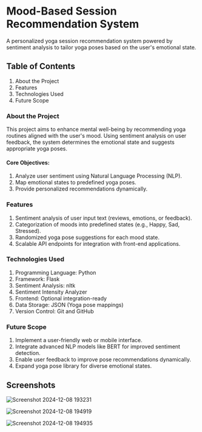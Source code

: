
# Mood-Based Session Recommendation System

A personalized yoga session recommendation system powered by sentiment analysis to tailor yoga poses based on the user's emotional state.

## Table of Contents
1. About the Project
2. Features
3. Technologies Used
4. Future Scope

### About the Project
This project aims to enhance mental well-being by recommending yoga routines aligned with the user's mood. Using sentiment analysis on user feedback, the system determines the emotional state and suggests appropriate yoga poses. 
#### Core Objectives:

1. Analyze user sentiment using Natural Language Processing (NLP).
2. Map emotional states to predefined yoga poses.
3. Provide personalized recommendations dynamically.

### Features
1. Sentiment analysis of user input text (reviews, emotions, or feedback).
2. Categorization of moods into predefined states (e.g., Happy, Sad, Stressed).
3. Randomized yoga pose suggestions for each mood state.
4. Scalable API endpoints for integration with front-end applications.

### Technologies Used
1. Programming Language: Python
2. Framework: Flask
3. Sentiment Analysis: nltk
4.  Sentiment Intensity Analyzer
5. Frontend: Optional integration-ready
6. Data Storage: JSON (Yoga pose mappings)
7. Version Control: Git and GitHub

### Future Scope
1. Implement a user-friendly web or mobile interface.
2. Integrate advanced NLP models like BERT for improved sentiment detection.
3. Enable user feedback to improve pose recommendations dynamically.
4. Expand yoga pose library for diverse emotional states.




## Screenshots
![Screenshot 2024-12-08 193231](https://github.com/user-attachments/assets/ae6a0602-c213-4a64-af85-b212636c3c8f)

![Screenshot 2024-12-08 194919](https://github.com/user-attachments/assets/8f8b6d68-b631-4215-b08e-897eefec3d73)

![Screenshot 2024-12-08 194935](https://github.com/user-attachments/assets/c0ecd56c-fbe1-4b6c-893a-b869b8eff85d)






